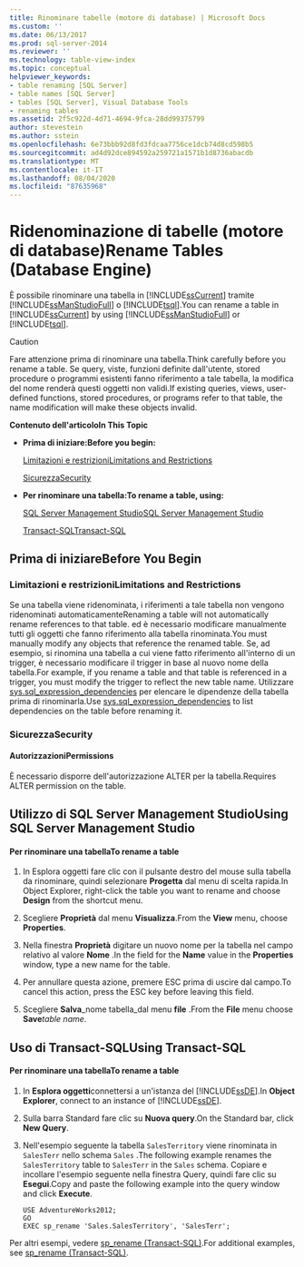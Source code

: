 ```yaml
---
title: Rinominare tabelle (motore di database) | Microsoft Docs
ms.custom: ''
ms.date: 06/13/2017
ms.prod: sql-server-2014
ms.reviewer: ''
ms.technology: table-view-index
ms.topic: conceptual
helpviewer_keywords:
- table renaming [SQL Server]
- table names [SQL Server]
- tables [SQL Server], Visual Database Tools
- renaming tables
ms.assetid: 2f5c922d-4d71-4694-9fca-28dd99375799
author: stevestein
ms.author: sstein
ms.openlocfilehash: 6e73bbb92d8fd3fdcaa7756ce1dcb74d8cd598b5
ms.sourcegitcommit: ad4d92dce894592a259721a1571b1d8736abacdb
ms.translationtype: MT
ms.contentlocale: it-IT
ms.lasthandoff: 08/04/2020
ms.locfileid: "87635968"
---
```

# <a name="rename-tables-database-engine"></a><span data-ttu-id="16145-102">Ridenominazione di tabelle (motore di database)</span><span class="sxs-lookup"><span data-stu-id="16145-102">Rename Tables (Database Engine)</span></span>
  <span data-ttu-id="16145-103">È possibile rinominare una tabella in [!INCLUDE[ssCurrent](../../includes/sscurrent-md.md)] tramite [!INCLUDE[ssManStudioFull](../../includes/ssmanstudiofull-md.md)] o [!INCLUDE[tsql](../../includes/tsql-md.md)].</span><span class="sxs-lookup"><span data-stu-id="16145-103">You can rename a table in [!INCLUDE[ssCurrent](../../includes/sscurrent-md.md)] by using [!INCLUDE[ssManStudioFull](../../includes/ssmanstudiofull-md.md)] or [!INCLUDE[tsql](../../includes/tsql-md.md)].</span></span>  
  
> [!CAUTION]  
>  <span data-ttu-id="16145-104">Fare attenzione prima di rinominare una tabella.</span><span class="sxs-lookup"><span data-stu-id="16145-104">Think carefully before you rename a table.</span></span> <span data-ttu-id="16145-105">Se query, viste, funzioni definite dall'utente, stored procedure o programmi esistenti fanno riferimento a tale tabella, la modifica del nome renderà questi oggetti non validi.</span><span class="sxs-lookup"><span data-stu-id="16145-105">If existing queries, views, user-defined functions, stored procedures, or programs refer to that table, the name modification will make these objects invalid.</span></span>  
  
 <span data-ttu-id="16145-106">**Contenuto dell'articolo**</span><span class="sxs-lookup"><span data-stu-id="16145-106">**In This Topic**</span></span>  
  
-   <span data-ttu-id="16145-107">**Prima di iniziare:**</span><span class="sxs-lookup"><span data-stu-id="16145-107">**Before you begin:**</span></span>  
  
     [<span data-ttu-id="16145-108">Limitazioni e restrizioni</span><span class="sxs-lookup"><span data-stu-id="16145-108">Limitations and Restrictions</span></span>](#Restrictions)  
  
     [<span data-ttu-id="16145-109">Sicurezza</span><span class="sxs-lookup"><span data-stu-id="16145-109">Security</span></span>](#Security)  
  
-   <span data-ttu-id="16145-110">**Per rinominare una tabella:**</span><span class="sxs-lookup"><span data-stu-id="16145-110">**To rename a table, using:**</span></span>  
  
     [<span data-ttu-id="16145-111">SQL Server Management Studio</span><span class="sxs-lookup"><span data-stu-id="16145-111">SQL Server Management Studio</span></span>](#SSMSProcedure)  
  
     [<span data-ttu-id="16145-112">Transact-SQL</span><span class="sxs-lookup"><span data-stu-id="16145-112">Transact-SQL</span></span>](#TsqlProcedure)  
  
##  <a name="before-you-begin"></a><a name="BeforeYouBegin"></a> <span data-ttu-id="16145-113">Prima di iniziare</span><span class="sxs-lookup"><span data-stu-id="16145-113">Before You Begin</span></span>  
  
###  <a name="limitations-and-restrictions"></a><a name="Restrictions"></a> <span data-ttu-id="16145-114">Limitazioni e restrizioni</span><span class="sxs-lookup"><span data-stu-id="16145-114">Limitations and Restrictions</span></span>  
 <span data-ttu-id="16145-115">Se una tabella viene ridenominata, i riferimenti a tale tabella non vengono ridenominati automaticamente</span><span class="sxs-lookup"><span data-stu-id="16145-115">Renaming a table will not automatically rename references to that table.</span></span> <span data-ttu-id="16145-116">ed è necessario modificare manualmente tutti gli oggetti che fanno riferimento alla tabella rinominata.</span><span class="sxs-lookup"><span data-stu-id="16145-116">You must manually modify any objects that reference the renamed table.</span></span> <span data-ttu-id="16145-117">Se, ad esempio, si rinomina una tabella a cui viene fatto riferimento all'interno di un trigger, è necessario modificare il trigger in base al nuovo nome della tabella.</span><span class="sxs-lookup"><span data-stu-id="16145-117">For example, if you rename a table and that table is referenced in a trigger, you must modify the trigger to reflect the new table name.</span></span> <span data-ttu-id="16145-118">Utilizzare [sys.sql_expression_dependencies](/sql/relational-databases/system-catalog-views/sys-sql-expression-dependencies-transact-sql) per elencare le dipendenze della tabella prima di rinominarla.</span><span class="sxs-lookup"><span data-stu-id="16145-118">Use [sys.sql_expression_dependencies](/sql/relational-databases/system-catalog-views/sys-sql-expression-dependencies-transact-sql) to list dependencies on the table before renaming it.</span></span>  
  
###  <a name="security"></a><a name="Security"></a> <span data-ttu-id="16145-119">Sicurezza</span><span class="sxs-lookup"><span data-stu-id="16145-119">Security</span></span>  
  
####  <a name="permissions"></a><a name="Permissions"></a> <span data-ttu-id="16145-120">Autorizzazioni</span><span class="sxs-lookup"><span data-stu-id="16145-120">Permissions</span></span>  
 <span data-ttu-id="16145-121">È necessario disporre dell'autorizzazione ALTER per la tabella.</span><span class="sxs-lookup"><span data-stu-id="16145-121">Requires ALTER permission on the table.</span></span>  
  
##  <a name="using-sql-server-management-studio"></a><a name="SSMSProcedure"></a> <span data-ttu-id="16145-122">Utilizzo di SQL Server Management Studio</span><span class="sxs-lookup"><span data-stu-id="16145-122">Using SQL Server Management Studio</span></span>  
  
#### <a name="to-rename-a-table"></a><span data-ttu-id="16145-123">Per rinominare una tabella</span><span class="sxs-lookup"><span data-stu-id="16145-123">To rename a table</span></span>  
  
1.  <span data-ttu-id="16145-124">In Esplora oggetti fare clic con il pulsante destro del mouse sulla tabella da rinominare, quindi selezionare **Progetta** dal menu di scelta rapida.</span><span class="sxs-lookup"><span data-stu-id="16145-124">In Object Explorer, right-click the table you want to rename and choose **Design** from the shortcut menu.</span></span>  
  
2.  <span data-ttu-id="16145-125">Scegliere **Proprietà** dal menu **Visualizza**.</span><span class="sxs-lookup"><span data-stu-id="16145-125">From the **View** menu, choose **Properties**.</span></span>  
  
3.  <span data-ttu-id="16145-126">Nella finestra **Proprietà** digitare un nuovo nome per la tabella nel campo relativo al valore **Nome** .</span><span class="sxs-lookup"><span data-stu-id="16145-126">In the field for the **Name** value in the **Properties** window, type a new name for the table.</span></span>  
  
4.  <span data-ttu-id="16145-127">Per annullare questa azione, premere ESC prima di uscire dal campo.</span><span class="sxs-lookup"><span data-stu-id="16145-127">To cancel this action, press the ESC key before leaving this field.</span></span>  
  
5.  <span data-ttu-id="16145-128">Scegliere **Salva**_nome tabella_dal menu **file** .</span><span class="sxs-lookup"><span data-stu-id="16145-128">From the **File** menu choose **Save**_table name_.</span></span>  
  
##  <a name="using-transact-sql"></a><a name="TsqlProcedure"></a> <span data-ttu-id="16145-129">Uso di Transact-SQL</span><span class="sxs-lookup"><span data-stu-id="16145-129">Using Transact-SQL</span></span>  
  
#### <a name="to-rename-a-table"></a><span data-ttu-id="16145-130">Per rinominare una tabella</span><span class="sxs-lookup"><span data-stu-id="16145-130">To rename a table</span></span>  
  
1.  <span data-ttu-id="16145-131">In **Esplora oggetti**connettersi a un'istanza del [!INCLUDE[ssDE](../../includes/ssde-md.md)].</span><span class="sxs-lookup"><span data-stu-id="16145-131">In **Object Explorer**, connect to an instance of [!INCLUDE[ssDE](../../includes/ssde-md.md)].</span></span>  
  
2.  <span data-ttu-id="16145-132">Sulla barra Standard fare clic su **Nuova query**.</span><span class="sxs-lookup"><span data-stu-id="16145-132">On the Standard bar, click **New Query**.</span></span>  
  
3.  <span data-ttu-id="16145-133">Nell'esempio seguente la tabella `SalesTerritory` viene rinominata in `SalesTerr` nello schema `Sales` .</span><span class="sxs-lookup"><span data-stu-id="16145-133">The following example renames the `SalesTerritory` table to `SalesTerr` in the `Sales` schema.</span></span> <span data-ttu-id="16145-134">Copiare e incollare l'esempio seguente nella finestra Query, quindi fare clic su **Esegui**.</span><span class="sxs-lookup"><span data-stu-id="16145-134">Copy and paste the following example into the query window and click **Execute**.</span></span>  
  
    ```  
    USE AdventureWorks2012;   
    GO  
    EXEC sp_rename 'Sales.SalesTerritory', 'SalesTerr';  
    ```  
  
 <span data-ttu-id="16145-135">Per altri esempi, vedere [sp_rename &#40;Transact-SQL&#41;](/sql/relational-databases/system-stored-procedures/sp-rename-transact-sql).</span><span class="sxs-lookup"><span data-stu-id="16145-135">For additional examples, see [sp_rename &#40;Transact-SQL&#41;](/sql/relational-databases/system-stored-procedures/sp-rename-transact-sql).</span></span>  
  
  
